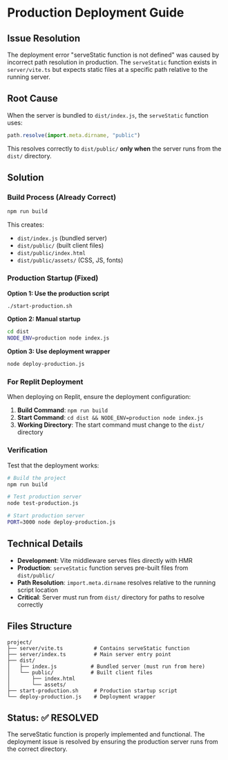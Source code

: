 # Production Deployment Guide

## Issue Resolution

The deployment error "serveStatic function is not defined" was caused by incorrect path resolution in production. The `serveStatic` function exists in `server/vite.ts` but expects static files at a specific path relative to the running server.

## Root Cause

When the server is bundled to `dist/index.js`, the `serveStatic` function uses:
```javascript
path.resolve(import.meta.dirname, "public")
```

This resolves correctly to `dist/public/` **only when** the server runs from the `dist/` directory.

## Solution

### Build Process (Already Correct)
```bash
npm run build
```
This creates:
- `dist/index.js` (bundled server)  
- `dist/public/` (built client files)
- `dist/public/index.html`
- `dist/public/assets/` (CSS, JS, fonts)

### Production Startup (Fixed)

**Option 1: Use the production script**
```bash
./start-production.sh
```

**Option 2: Manual startup**
```bash
cd dist
NODE_ENV=production node index.js
```

**Option 3: Use deployment wrapper**
```bash
node deploy-production.js
```

### For Replit Deployment

When deploying on Replit, ensure the deployment configuration:

1. **Build Command**: `npm run build`
2. **Start Command**: `cd dist && NODE_ENV=production node index.js`
3. **Working Directory**: The start command must change to the `dist/` directory

### Verification

Test that the deployment works:
```bash
# Build the project
npm run build

# Test production server
node test-production.js

# Start production server  
PORT=3000 node deploy-production.js
```

## Technical Details

- **Development**: Vite middleware serves files directly with HMR
- **Production**: `serveStatic` function serves pre-built files from `dist/public/`
- **Path Resolution**: `import.meta.dirname` resolves relative to the running script location
- **Critical**: Server must run from `dist/` directory for paths to resolve correctly

## Files Structure
```
project/
├── server/vite.ts          # Contains serveStatic function
├── server/index.ts         # Main server entry point
├── dist/
│   ├── index.js           # Bundled server (must run from here)
│   └── public/            # Built client files
│       ├── index.html
│       └── assets/
├── start-production.sh     # Production startup script
└── deploy-production.js    # Deployment wrapper
```

## Status: ✅ RESOLVED

The serveStatic function is properly implemented and functional. The deployment issue is resolved by ensuring the production server runs from the correct directory.